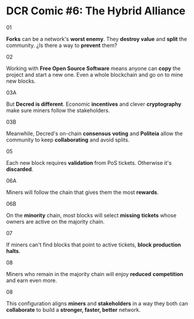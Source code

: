 # DCR Comic #6: The Hybrid Alliance

01

**Forks** can be a network's **worst enemy**. They **destroy value** and **split** the community. ¿Is there a way to **prevent** them?

02

Working with **Free Open Source Software** means anyone can **copy** the project and start a new one. Even a whole blockchain and go on to mine new blocks.

03A

But **Decred is different**. Economic **incentives** and clever **cryptography** make sure miners follow the stakeholders.

03B

Meanwhile, Decred's on-chain **consensus** **voting** and **Politeia** allow the community to keep **collaborating** and avoid splits.

05

Each new block requires **validation** from PoS tickets. Otherwise it's **discarded**.

06A

Miners will follow the chain that gives them the most **rewards**. 

06B

On the **minority** chain, most blocks will select **missing** **tickets** whose owners are active on the majority chain.

07

If miners can't find blocks that point to active tickets, **block** **production** **halts**.

08

Miners who remain in the majority chain will enjoy **reduced** **competition** and earn even more.

08

This configuration aligns **miners** and **stakeholders** in a way they both can **collaborate** to build a **stronger, faster, better** network.
